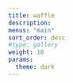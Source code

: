 ```yaml
---
title: waffle
description:
menus: "main"
sort_order: desc
#type: gallery
weight: 18
params:
  theme: dark
---
```

